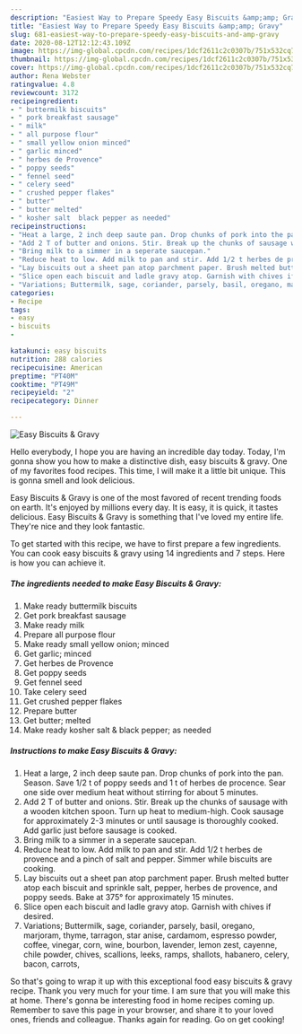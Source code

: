 ```yaml
---
description: "Easiest Way to Prepare Speedy Easy Biscuits &amp;amp; Gravy"
title: "Easiest Way to Prepare Speedy Easy Biscuits &amp;amp; Gravy"
slug: 681-easiest-way-to-prepare-speedy-easy-biscuits-and-amp-gravy
date: 2020-08-12T12:12:43.109Z
image: https://img-global.cpcdn.com/recipes/1dcf2611c2c0307b/751x532cq70/easy-biscuits-gravy-recipe-main-photo.jpg
thumbnail: https://img-global.cpcdn.com/recipes/1dcf2611c2c0307b/751x532cq70/easy-biscuits-gravy-recipe-main-photo.jpg
cover: https://img-global.cpcdn.com/recipes/1dcf2611c2c0307b/751x532cq70/easy-biscuits-gravy-recipe-main-photo.jpg
author: Rena Webster
ratingvalue: 4.8
reviewcount: 3172
recipeingredient:
- " buttermilk biscuits"
- " pork breakfast sausage"
- " milk"
- " all purpose flour"
- " small yellow onion minced"
- " garlic minced"
- " herbes de Provence"
- " poppy seeds"
- " fennel seed"
- " celery seed"
- " crushed pepper flakes"
- " butter"
- " butter melted"
- " kosher salt  black pepper as needed"
recipeinstructions:
- "Heat a large, 2 inch deep saute pan. Drop chunks of pork into the pan. Season. Save 1/2 t of poppy seeds and 1 t of herbes de procence. Sear one side over medium heat without stirring for about 5 minutes."
- "Add 2 T of butter and onions. Stir. Break up the chunks of sausage with a wooden kitchen spoon. Turn up heat to medium-high. Cook sausage for approximately 2-3 minutes or until sausage is thoroughly cooked. Add garlic just before sausage is cooked."
- "Bring milk to a simmer in a seperate saucepan."
- "Reduce heat to low. Add milk to pan and stir. Add 1/2 t herbes de provence and a pinch of salt and pepper. Simmer while biscuits are cooking."
- "Lay biscuits out a sheet pan atop parchment paper. Brush melted butter atop each biscuit and sprinkle salt, pepper, herbes de provence, and poppy seeds. Bake at 375° for approximately 15 minutes."
- "Slice open each biscuit and ladle gravy atop. Garnish with chives if desired."
- "Variations; Buttermilk, sage, coriander, parsely, basil, oregano, marjoram, thyme, tarragon, star anise, cardamom, espresso powder, coffee, vinegar, corn, wine, bourbon, lavender, lemon zest, cayenne, chile powder, chives, scallions, leeks, ramps, shallots, habanero, celery, bacon, carrots,"
categories:
- Recipe
tags:
- easy
- biscuits
- 

katakunci: easy biscuits  
nutrition: 288 calories
recipecuisine: American
preptime: "PT40M"
cooktime: "PT49M"
recipeyield: "2"
recipecategory: Dinner

---
```



![Easy Biscuits &amp; Gravy](https://img-global.cpcdn.com/recipes/1dcf2611c2c0307b/751x532cq70/easy-biscuits-gravy-recipe-main-photo.jpg)

Hello everybody, I hope you are having an incredible day today. Today, I'm gonna show you how to make a distinctive dish, easy biscuits &amp; gravy. One of my favorites food recipes. This time, I will make it a little bit unique. This is gonna smell and look delicious.



Easy Biscuits &amp; Gravy is one of the most favored of recent trending foods on earth. It's enjoyed by millions every day. It is easy, it is quick, it tastes delicious. Easy Biscuits &amp; Gravy is something that I've loved my entire life. They're nice and they look fantastic.


To get started with this recipe, we have to first prepare a few ingredients. You can cook easy biscuits &amp; gravy using 14 ingredients and 7 steps. Here is how you can achieve it.

<!--inarticleads1-->

##### The ingredients needed to make Easy Biscuits &amp; Gravy:

1. Make ready  buttermilk biscuits
1. Get  pork breakfast sausage
1. Make ready  milk
1. Prepare  all purpose flour
1. Make ready  small yellow onion; minced
1. Get  garlic; minced
1. Get  herbes de Provence
1. Get  poppy seeds
1. Get  fennel seed
1. Take  celery seed
1. Get  crushed pepper flakes
1. Prepare  butter
1. Get  butter; melted
1. Make ready  kosher salt &amp; black pepper; as needed




<!--inarticleads2-->

##### Instructions to make Easy Biscuits &amp; Gravy:

1. Heat a large, 2 inch deep saute pan. Drop chunks of pork into the pan. Season. Save 1/2 t of poppy seeds and 1 t of herbes de procence. Sear one side over medium heat without stirring for about 5 minutes.
1. Add 2 T of butter and onions. Stir. Break up the chunks of sausage with a wooden kitchen spoon. Turn up heat to medium-high. Cook sausage for approximately 2-3 minutes or until sausage is thoroughly cooked. Add garlic just before sausage is cooked.
1. Bring milk to a simmer in a seperate saucepan.
1. Reduce heat to low. Add milk to pan and stir. Add 1/2 t herbes de provence and a pinch of salt and pepper. Simmer while biscuits are cooking.
1. Lay biscuits out a sheet pan atop parchment paper. Brush melted butter atop each biscuit and sprinkle salt, pepper, herbes de provence, and poppy seeds. Bake at 375° for approximately 15 minutes.
1. Slice open each biscuit and ladle gravy atop. Garnish with chives if desired.
1. Variations; Buttermilk, sage, coriander, parsely, basil, oregano, marjoram, thyme, tarragon, star anise, cardamom, espresso powder, coffee, vinegar, corn, wine, bourbon, lavender, lemon zest, cayenne, chile powder, chives, scallions, leeks, ramps, shallots, habanero, celery, bacon, carrots,




So that's going to wrap it up with this exceptional food easy biscuits &amp; gravy recipe. Thank you very much for your time. I am sure that you will make this at home. There's gonna be interesting food in home recipes coming up. Remember to save this page in your browser, and share it to your loved ones, friends and colleague. Thanks again for reading. Go on get cooking!
